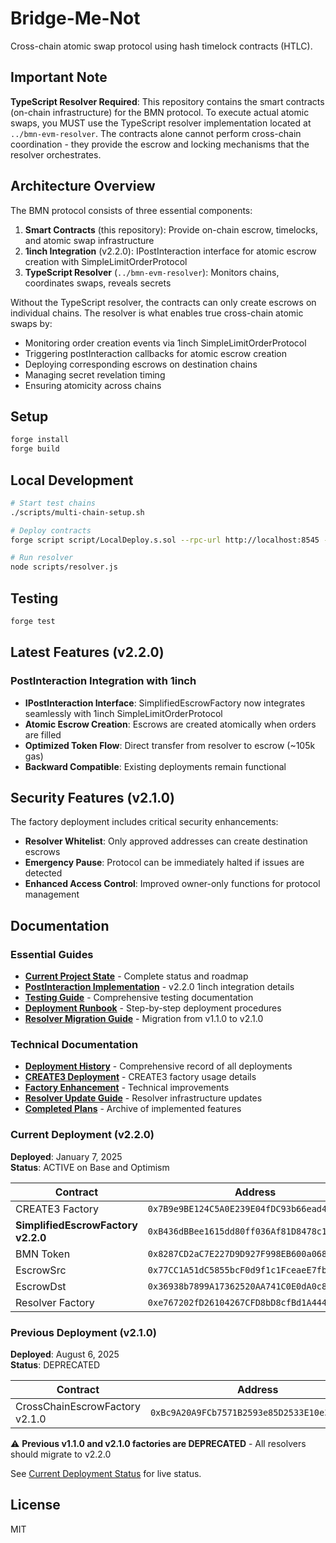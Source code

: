 # Bridge-Me-Not

Cross-chain atomic swap protocol using hash timelock contracts (HTLC).

## Important Note

**TypeScript Resolver Required**: This repository contains the smart contracts (on-chain infrastructure) for the BMN protocol. To execute actual atomic swaps, you MUST use the TypeScript resolver implementation located at `../bmn-evm-resolver`. The contracts alone cannot perform cross-chain coordination - they provide the escrow and locking mechanisms that the resolver orchestrates.

## Architecture Overview

The BMN protocol consists of three essential components:
1. **Smart Contracts** (this repository): Provide on-chain escrow, timelocks, and atomic swap infrastructure
2. **1inch Integration** (v2.2.0): IPostInteraction interface for atomic escrow creation with SimpleLimitOrderProtocol
3. **TypeScript Resolver** (`../bmn-evm-resolver`): Monitors chains, coordinates swaps, reveals secrets

Without the TypeScript resolver, the contracts can only create escrows on individual chains. The resolver is what enables true cross-chain atomic swaps by:
- Monitoring order creation events via 1inch SimpleLimitOrderProtocol
- Triggering postInteraction callbacks for atomic escrow creation
- Deploying corresponding escrows on destination chains
- Managing secret revelation timing
- Ensuring atomicity across chains

## Setup

```bash
forge install
forge build
```

## Local Development

```bash
# Start test chains
./scripts/multi-chain-setup.sh

# Deploy contracts
forge script script/LocalDeploy.s.sol --rpc-url http://localhost:8545 --broadcast

# Run resolver
node scripts/resolver.js
```

## Testing

```bash
forge test
```

## Latest Features (v2.2.0)

### PostInteraction Integration with 1inch
- **IPostInteraction Interface**: SimplifiedEscrowFactory now integrates seamlessly with 1inch SimpleLimitOrderProtocol
- **Atomic Escrow Creation**: Escrows are created atomically when orders are filled
- **Optimized Token Flow**: Direct transfer from resolver to escrow (~105k gas)
- **Backward Compatible**: Existing deployments remain functional

## Security Features (v2.1.0)

The factory deployment includes critical security enhancements:

- **Resolver Whitelist**: Only approved addresses can create destination escrows
- **Emergency Pause**: Protocol can be immediately halted if issues are detected
- **Enhanced Access Control**: Improved owner-only functions for protocol management

## Documentation

### Essential Guides

- **[Current Project State](docs/CURRENT_STATE.md)** - Complete status and roadmap
- **[PostInteraction Implementation](docs/POSTINTERACTION_IMPLEMENTATION.md)** - v2.2.0 1inch integration details
- **[Testing Guide](TESTING.md)** - Comprehensive testing documentation
- **[Deployment Runbook](DEPLOYMENT_RUNBOOK.md)** - Step-by-step deployment procedures
- **[Resolver Migration Guide](RESOLVER_MIGRATION_GUIDE.md)** - Migration from v1.1.0 to v2.1.0

### Technical Documentation

- **[Deployment History](docs/DEPLOYMENT_HISTORY.md)** - Comprehensive record of all deployments
- **[CREATE3 Deployment](docs/CREATE3-DEPLOYMENT-SUMMARY.md)** - CREATE3 factory usage details
- **[Factory Enhancement](docs/FACTORY_EVENT_ENHANCEMENT.md)** - Technical improvements
- **[Resolver Update Guide](docs/RESOLVER_UPDATE_GUIDE.md)** - Resolver infrastructure updates
- **[Completed Plans](docs/completed/)** - Archive of implemented features

### Current Deployment (v2.2.0)

**Deployed**: January 7, 2025  
**Status**: ACTIVE on Base and Optimism

| Contract | Address | Networks |
|----------|---------|----------|
| CREATE3 Factory | `0x7B9e9BE124C5A0E239E04fDC93b66ead4e8C669d` | All |
| **SimplifiedEscrowFactory v2.2.0** | `0xB436dBBee1615dd80ff036Af81D8478c1FF1Eb68` | Base, Optimism |
| BMN Token | `0x8287CD2aC7E227D9D927F998EB600a0683a832A1` | All |
| EscrowSrc | `0x77CC1A51dC5855bcF0d9f1c1FceaeE7fb855a535` | All |
| EscrowDst | `0x36938b7899A17362520AA741C0E0dA0c8EfE5e3b` | All |
| Resolver Factory | `0xe767202fD26104267CFD8bD8cfBd1A44450DC343` | All |

### Previous Deployment (v2.1.0)

**Deployed**: August 6, 2025  
**Status**: DEPRECATED

| Contract | Address | Networks |
|----------|---------|----------|
| CrossChainEscrowFactory v2.1.0 | `0xBc9A20A9FCb7571B2593e85D2533E10e3e9dC61A` | Base, Optimism |

⚠️ **Previous v1.1.0 and v2.1.0 factories are DEPRECATED** - All resolvers should migrate to v2.2.0

See [Current Deployment Status](deployments/current/MAINNET-STATUS.md) for live status.

## License

MIT